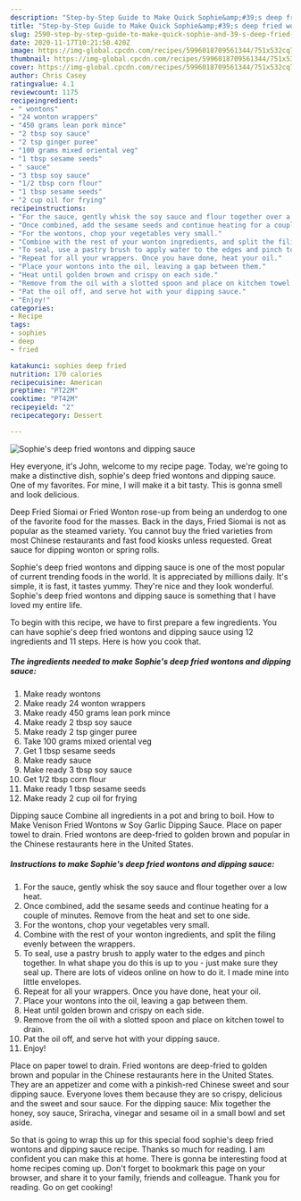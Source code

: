```yaml
---
description: "Step-by-Step Guide to Make Quick Sophie&amp;#39;s deep fried wontons and dipping sauce"
title: "Step-by-Step Guide to Make Quick Sophie&amp;#39;s deep fried wontons and dipping sauce"
slug: 2590-step-by-step-guide-to-make-quick-sophie-and-39-s-deep-fried-wontons-and-dipping-sauce
date: 2020-11-17T10:21:50.420Z
image: https://img-global.cpcdn.com/recipes/5996018709561344/751x532cq70/sophies-deep-fried-wontons-and-dipping-sauce-recipe-main-photo.jpg
thumbnail: https://img-global.cpcdn.com/recipes/5996018709561344/751x532cq70/sophies-deep-fried-wontons-and-dipping-sauce-recipe-main-photo.jpg
cover: https://img-global.cpcdn.com/recipes/5996018709561344/751x532cq70/sophies-deep-fried-wontons-and-dipping-sauce-recipe-main-photo.jpg
author: Chris Casey
ratingvalue: 4.1
reviewcount: 1175
recipeingredient:
- " wontons"
- "24 wonton wrappers"
- "450 grams lean pork mince"
- "2 tbsp soy sauce"
- "2 tsp ginger puree"
- "100 grams mixed oriental veg"
- "1 tbsp sesame seeds"
- " sauce"
- "3 tbsp soy sauce"
- "1/2 tbsp corn flour"
- "1 tbsp sesame seeds"
- "2 cup oil for frying"
recipeinstructions:
- "For the sauce, gently whisk the soy sauce and flour together over a low heat."
- "Once combined, add the sesame seeds and continue heating for a couple of minutes. Remove from the heat and set to one side."
- "For the wontons, chop your vegetables very small."
- "Combine with the rest of your wonton ingredients, and split the filing evenly between the wrappers."
- "To seal, use a pastry brush to apply water to the edges and pinch together. In what shape you do this is up to you - just make sure they seal up. There are lots of videos online on how to do it. I made mine into little envelopes."
- "Repeat for all your wrappers. Once you have done, heat your oil."
- "Place your wontons into the oil, leaving a gap between them."
- "Heat until golden brown and crispy on each side."
- "Remove from the oil with a slotted spoon and place on kitchen towel to drain."
- "Pat the oil off, and serve hot with your dipping sauce."
- "Enjoy!"
categories:
- Recipe
tags:
- sophies
- deep
- fried

katakunci: sophies deep fried 
nutrition: 170 calories
recipecuisine: American
preptime: "PT22M"
cooktime: "PT42M"
recipeyield: "2"
recipecategory: Dessert

---
```



![Sophie&#39;s deep fried wontons and dipping sauce](https://img-global.cpcdn.com/recipes/5996018709561344/751x532cq70/sophies-deep-fried-wontons-and-dipping-sauce-recipe-main-photo.jpg)

Hey everyone, it's John, welcome to my recipe page. Today, we're going to make a distinctive dish, sophie&#39;s deep fried wontons and dipping sauce. One of my favorites. For mine, I will make it a bit tasty. This is gonna smell and look delicious.

Deep Fried Siomai or Fried Wonton rose-up from being an underdog to one of the favorite food for the masses. Back in the days, Fried Siomai is not as popular as the steamed variety. You cannot buy the fried varieties from most Chinese restaurants and fast food kiosks unless requested. Great sauce for dipping wonton or spring rolls.

Sophie&#39;s deep fried wontons and dipping sauce is one of the most popular of current trending foods in the world. It is appreciated by millions daily. It's simple, it is fast, it tastes yummy. They're nice and they look wonderful. Sophie&#39;s deep fried wontons and dipping sauce is something that I have loved my entire life.


To begin with this recipe, we have to first prepare a few ingredients. You can have sophie&#39;s deep fried wontons and dipping sauce using 12 ingredients and 11 steps. Here is how you cook that.

<!--inarticleads1-->

##### The ingredients needed to make Sophie&#39;s deep fried wontons and dipping sauce:

1. Make ready  wontons
1. Make ready 24 wonton wrappers
1. Make ready 450 grams lean pork mince
1. Make ready 2 tbsp soy sauce
1. Make ready 2 tsp ginger puree
1. Take 100 grams mixed oriental veg
1. Get 1 tbsp sesame seeds
1. Make ready  sauce
1. Make ready 3 tbsp soy sauce
1. Get 1/2 tbsp corn flour
1. Make ready 1 tbsp sesame seeds
1. Make ready 2 cup oil for frying


Dipping sauce Combine all ingredients in a pot and bring to boil. How to Make Venison Fried Wontons w Soy Garlic Dipping Sauce. Place on paper towel to drain. Fried wontons are deep-fried to golden brown and popular in the Chinese restaurants here in the United States. 

<!--inarticleads2-->

##### Instructions to make Sophie&#39;s deep fried wontons and dipping sauce:

1. For the sauce, gently whisk the soy sauce and flour together over a low heat.
1. Once combined, add the sesame seeds and continue heating for a couple of minutes. Remove from the heat and set to one side.
1. For the wontons, chop your vegetables very small.
1. Combine with the rest of your wonton ingredients, and split the filing evenly between the wrappers.
1. To seal, use a pastry brush to apply water to the edges and pinch together. In what shape you do this is up to you - just make sure they seal up. There are lots of videos online on how to do it. I made mine into little envelopes.
1. Repeat for all your wrappers. Once you have done, heat your oil.
1. Place your wontons into the oil, leaving a gap between them.
1. Heat until golden brown and crispy on each side.
1. Remove from the oil with a slotted spoon and place on kitchen towel to drain.
1. Pat the oil off, and serve hot with your dipping sauce.
1. Enjoy!


Place on paper towel to drain. Fried wontons are deep-fried to golden brown and popular in the Chinese restaurants here in the United States. They are an appetizer and come with a pinkish-red Chinese sweet and sour dipping sauce. Everyone loves them because they are so crispy, delicious and the sweet and sour sauce. For the dipping sauce: Mix together the honey, soy sauce, Sriracha, vinegar and sesame oil in a small bowl and set aside. 

So that is going to wrap this up for this special food sophie&#39;s deep fried wontons and dipping sauce recipe. Thanks so much for reading. I am confident you can make this at home. There is gonna be interesting food at home recipes coming up. Don't forget to bookmark this page on your browser, and share it to your family, friends and colleague. Thank you for reading. Go on get cooking!
